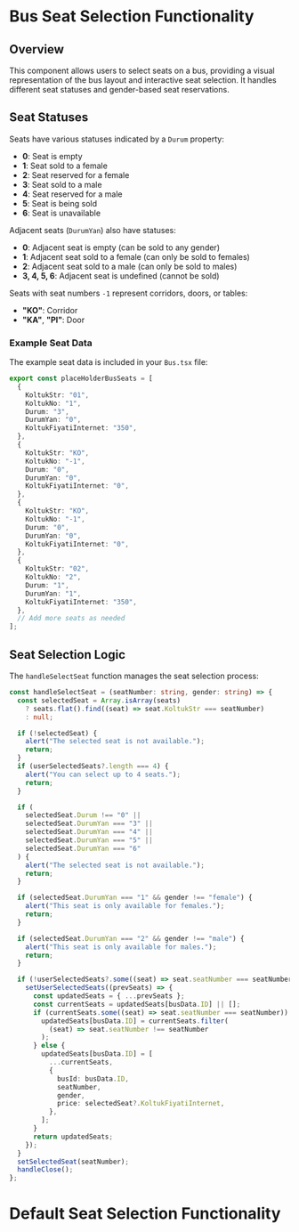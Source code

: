 # Bus Seat Selection Functionality

## Overview

This component allows users to select seats on a bus, providing a visual representation of the bus layout and interactive seat selection. It handles different seat statuses and gender-based seat reservations.

## Seat Statuses

Seats have various statuses indicated by a `Durum` property:
- **0**: Seat is empty
- **1**: Seat sold to a female
- **2**: Seat reserved for a female
- **3**: Seat sold to a male
- **4**: Seat reserved for a male
- **5**: Seat is being sold
- **6**: Seat is unavailable

Adjacent seats (`DurumYan`) also have statuses:
- **0**: Adjacent seat is empty (can be sold to any gender)
- **1**: Adjacent seat sold to a female (can only be sold to females)
- **2**: Adjacent seat sold to a male (can only be sold to males)
- **3, 4, 5, 6**: Adjacent seat is undefined (cannot be sold)

Seats with seat numbers `-1` represent corridors, doors, or tables:
- **"KO"**: Corridor
- **"KA"**, **"PI"**: Door

### Example Seat Data

The example seat data is included in your `Bus.tsx` file:

```typescript
export const placeHolderBusSeats = [
  {
    KoltukStr: "01",
    KoltukNo: "1",
    Durum: "3",
    DurumYan: "0",
    KoltukFiyatiInternet: "350",
  },
  {
    KoltukStr: "KO",
    KoltukNo: "-1",
    Durum: "0",
    DurumYan: "0",
    KoltukFiyatiInternet: "0",
  },
  {
    KoltukStr: "KO",
    KoltukNo: "-1",
    Durum: "0",
    DurumYan: "0",
    KoltukFiyatiInternet: "0",
  },
  {
    KoltukStr: "02",
    KoltukNo: "2",
    Durum: "1",
    DurumYan: "1",
    KoltukFiyatiInternet: "350",
  },
  // Add more seats as needed
];
```

## Seat Selection Logic

The `handleSelectSeat` function manages the seat selection process:

```typescript
const handleSelectSeat = (seatNumber: string, gender: string) => {
  const selectedSeat = Array.isArray(seats)
    ? seats.flat().find((seat) => seat.KoltukStr === seatNumber)
    : null;

  if (!selectedSeat) {
    alert("The selected seat is not available.");
    return;
  }
  if (userSelectedSeats?.length === 4) {
    alert("You can select up to 4 seats.");
    return;
  }

  if (
    selectedSeat.Durum !== "0" ||
    selectedSeat.DurumYan === "3" ||
    selectedSeat.DurumYan === "4" ||
    selectedSeat.DurumYan === "5" ||
    selectedSeat.DurumYan === "6"
  ) {
    alert("The selected seat is not available.");
    return;
  }

  if (selectedSeat.DurumYan === "1" && gender !== "female") {
    alert("This seat is only available for females.");
    return;
  }

  if (selectedSeat.DurumYan === "2" && gender !== "male") {
    alert("This seat is only available for males.");
    return;
  }

  if (!userSelectedSeats?.some((seat) => seat.seatNumber === seatNumber)) {
    setUserSelectedSeats((prevSeats) => {
      const updatedSeats = { ...prevSeats };
      const currentSeats = updatedSeats[busData.ID] || [];
      if (currentSeats.some((seat) => seat.seatNumber === seatNumber)) {
        updatedSeats[busData.ID] = currentSeats.filter(
          (seat) => seat.seatNumber !== seatNumber
        );
      } else {
        updatedSeats[busData.ID] = [
          ...currentSeats,
          {
            busId: busData.ID,
            seatNumber,
            gender,
            price: selectedSeat?.KoltukFiyatiInternet,
          },
        ];
      }
      return updatedSeats;
    });
  }
  setSelectedSeat(seatNumber);
  handleClose();
};
```
# Default Seat Selection Functionality
